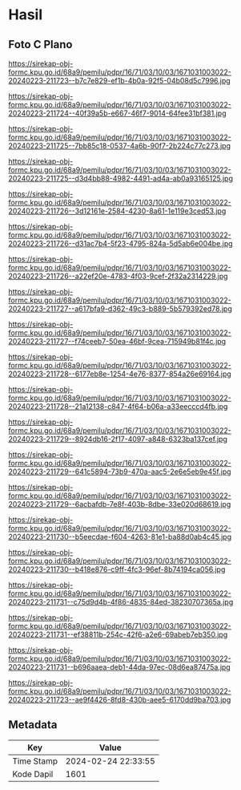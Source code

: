 # Hasil

## Foto C Plano

https://sirekap-obj-formc.kpu.go.id/68a9/pemilu/pdpr/16/71/03/10/03/1671031003022-20240223-211723--b7c7e829-ef1b-4b0a-92f5-04b08d5c7996.jpg

https://sirekap-obj-formc.kpu.go.id/68a9/pemilu/pdpr/16/71/03/10/03/1671031003022-20240223-211724--40f39a5b-e667-46f7-9014-64fee31bf381.jpg

https://sirekap-obj-formc.kpu.go.id/68a9/pemilu/pdpr/16/71/03/10/03/1671031003022-20240223-211725--7bb85c18-0537-4a6b-90f7-2b224c77c273.jpg

https://sirekap-obj-formc.kpu.go.id/68a9/pemilu/pdpr/16/71/03/10/03/1671031003022-20240223-211725--d3d4bb88-4982-4491-ad4a-ab0a93165125.jpg

https://sirekap-obj-formc.kpu.go.id/68a9/pemilu/pdpr/16/71/03/10/03/1671031003022-20240223-211726--3d12161e-2584-4230-8a61-1e119e3ced53.jpg

https://sirekap-obj-formc.kpu.go.id/68a9/pemilu/pdpr/16/71/03/10/03/1671031003022-20240223-211726--d31ac7b4-5f23-4795-824a-5d5ab6e004be.jpg

https://sirekap-obj-formc.kpu.go.id/68a9/pemilu/pdpr/16/71/03/10/03/1671031003022-20240223-211726--a22ef20e-4783-4f03-9cef-2f32a2314229.jpg

https://sirekap-obj-formc.kpu.go.id/68a9/pemilu/pdpr/16/71/03/10/03/1671031003022-20240223-211727--a617bfa9-d362-49c3-b889-5b579392ed78.jpg

https://sirekap-obj-formc.kpu.go.id/68a9/pemilu/pdpr/16/71/03/10/03/1671031003022-20240223-211727--f74ceeb7-50ea-46bf-9cea-715949b81f4c.jpg

https://sirekap-obj-formc.kpu.go.id/68a9/pemilu/pdpr/16/71/03/10/03/1671031003022-20240223-211728--6177eb8e-1254-4e76-8377-854a26e69164.jpg

https://sirekap-obj-formc.kpu.go.id/68a9/pemilu/pdpr/16/71/03/10/03/1671031003022-20240223-211728--21a12138-c847-4f64-b06a-a33eecccd4fb.jpg

https://sirekap-obj-formc.kpu.go.id/68a9/pemilu/pdpr/16/71/03/10/03/1671031003022-20240223-211729--8924db16-2f17-4097-a848-6323ba137cef.jpg

https://sirekap-obj-formc.kpu.go.id/68a9/pemilu/pdpr/16/71/03/10/03/1671031003022-20240223-211729--641c5894-73b9-470a-aac5-2e6e5eb9e45f.jpg

https://sirekap-obj-formc.kpu.go.id/68a9/pemilu/pdpr/16/71/03/10/03/1671031003022-20240223-211729--6acbafdb-7e8f-403b-8dbe-33e020d68619.jpg

https://sirekap-obj-formc.kpu.go.id/68a9/pemilu/pdpr/16/71/03/10/03/1671031003022-20240223-211730--b5eecdae-f604-4263-81e1-ba88d0ab4c45.jpg

https://sirekap-obj-formc.kpu.go.id/68a9/pemilu/pdpr/16/71/03/10/03/1671031003022-20240223-211730--b418e876-c9ff-4fc3-96ef-8b74194ca056.jpg

https://sirekap-obj-formc.kpu.go.id/68a9/pemilu/pdpr/16/71/03/10/03/1671031003022-20240223-211731--c75d9d4b-4f86-4835-84ed-38230707365a.jpg

https://sirekap-obj-formc.kpu.go.id/68a9/pemilu/pdpr/16/71/03/10/03/1671031003022-20240223-211731--ef38811b-254c-42f6-a2e6-69abeb7eb350.jpg

https://sirekap-obj-formc.kpu.go.id/68a9/pemilu/pdpr/16/71/03/10/03/1671031003022-20240223-211731--b696aaea-deb1-44da-97ec-08d6ea87475a.jpg

https://sirekap-obj-formc.kpu.go.id/68a9/pemilu/pdpr/16/71/03/10/03/1671031003022-20240223-211723--ae9f4426-8fd8-430b-aee5-6170dd9ba703.jpg


## Metadata

| Key        | Value               |
| ---------- | ------------------- |
| Time Stamp | 2024-02-24 22:33:55 |
| Kode Dapil | 1601                |



